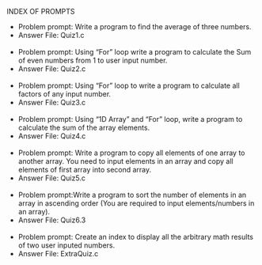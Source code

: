 INDEX OF PROMPTS
- Problem prompt: Write a program to find the average of three numbers.
- Answer File: Quiz1.c
<br/><br/>
- Problem prompt: Using “For” loop write a program to calculate the Sum of even numbers from 1 to user input number.
- Answer File: Quiz2.c
<br/><br/>
- Problem prompt: Using “For” loop to write a program to calculate all factors of any input number.
- Answer File: Quiz3.c
<br/><br/>
- Problem prompt: Using “1D Array” and “For” loop, write a program to calculate the sum of the array elements.
- Answer File: Quiz4.c
<br/><br/>
- Problem prompt: Write a program to copy all elements of one array to another array. You need to input elements in an array and copy all elements of first array into second array.
- Answer File: Quiz5.c
<br/><br/>
- Problem prompt:Write a program to sort the number of elements in an array in ascending order (You are required to input elements/numbers in an array).
- Answer File: Quiz6.3
<br/><br/>
- Problem prompt: Create an index to display all the arbitrary math results of two user inputed numbers.
- Answer File: ExtraQuiz.c
